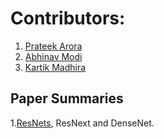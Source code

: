 # Contributors:

1. [Prateek Arora](https://github.com/Pratiquea)
2. [Abhinav Modi](https://github.com/abhi1625)
3. [Kartik Madhira](https://github.com/kartikmadhira1)




## Paper Summaries

1.[ResNets](https://github.com/kartikmadhira1/DeepLearning/tree/master/PaperSummaries/ResNet), ResNext and DenseNet.
